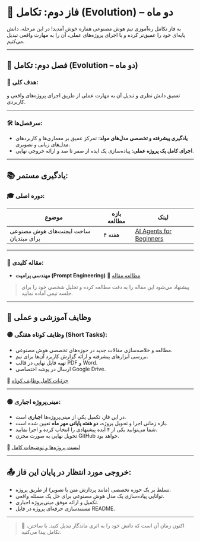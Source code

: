 # 🧬 فاز دوم: تکامل (Evolution) – دو ماه

به فاز تکامل ره‌آموزی تیم هوش مصنوعی هماره خوش آمدید!
در این مرحله، دانش پایه‌ای خود را عمیق‌تر کرده و با اجرای پروژه‌های عملی، آن را به مهارت واقعی تبدیل می‌کنیم.

---

## 🧭 فصل دوم: تکامل (Evolution – دو ماه)

### 🎯 هدف کلی:
تعمیق دانش نظری و تبدیل آن به مهارت عملی از طریق اجرای پروژه‌های واقعی و کاربردی.

---

### 🛠 سرفصل‌ها:

- **یادگیری پیشرفته و تخصصی مدل‌های مولد**: تمرکز عمیق بر معماری‌ها و کاربردهای مدل‌های زبانی و تصویری.
- **اجرای کامل یک پروژه عملی**: پیاده‌سازی یک ایده از صفر تا صد و ارائه خروجی نهایی.

---

## 📚 یادگیری مستمر:

### 🎓 دوره اصلی:

| موضوع | بازه مطالعه | لینک |
|-------|--------------|------|
| ساخت ایجنت‌های هوش مصنوعی برای مبتدیان | ۴ هفته | [AI Agents for Beginners](https://github.com/microsoft/ai-agents-for-beginners) |

---

### 📝 مقاله کلیدی:

- **مهندسی پرامپت (Prompt Engineering)**
🔗 [مطالعه مقاله](https://archive.org/details/promptengineering_202401)

> پیشنهاد می‌شود این مقاله را به دقت مطالعه کرده و تحلیل شخصی خود را برای جلسه تیمی آماده نمایید.

---

## 📌 وظایف آموزشی و عملی

### 🟣 وظایف کوتاه هفتگی (Short Tasks):

- مطالعه و خلاصه‌سازی مقالات جدید در حوزه‌های تخصصی هوش مصنوعی.
- بررسی ابزارهای پیشرفته و ارائه گزارش کاربرد آن‌ها برای تیم.
- تهیه فایل نهایی در قالب PDF و Word.
- ارسال در پوشه اختصاصی Google Drive.

🔗 [جزئیات کامل وظایف کوتاه](./Short-Tasks.md)

---

### 🟢 مینی‌پروژه اجباری:

- در این فاز، تکمیل یکی از مینی‌پروژه‌ها **اجباری** است.
- بازه زمانی اجرا و تحویل پروژه، **دو هفته پایانی مهر ماه** تعیین شده است.
- شما می‌توانید یکی از ۴ ایده پیشنهادی را انتخاب کرده و اجرا نمایید.
- تحویل نهایی به صورت مخزن GitHub خواهد بود.

🔗 [لیست پروژه‌ها و توضیحات کامل](./Mini-Projects.md)

---

## 📤 خروجی مورد انتظار در پایان این فاز:

- تسلط بر یک حوزه تخصصی (مانند پردازش متن یا تصویر) از طریق پروژه.
- توانایی پیاده‌سازی یک مدل هوش مصنوعی برای حل یک مسئله واقعی.
- تکمیل و ارائه موفق مینی‌پروژه اجباری.
- مستندسازی حرفه‌ای پروژه در فایل README.

---

> 🌟 اکنون زمان آن است که دانش خود را به اثری ماندگار تبدیل کنید. با ساختن، تکامل پیدا می‌کنید.
